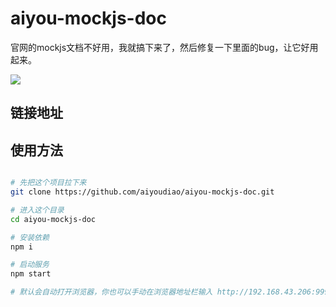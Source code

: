 # aiyou-mockjs-doc
官网的mockjs文档不好用，我就搞下来了，然后修复一下里面的bug，让它好用起来。

![](https://cdn.jsdelivr.net/gh/filess/img3@main/2021/05/15/1621056945594-99b8b061-c265-4c47-8e7b-ce3f1eb43bc0.png)

## 链接地址



## 使用方法

```bash

# 先把这个项目拉下来
git clone https://github.com/aiyoudiao/aiyou-mockjs-doc.git

# 进入这个目录
cd aiyou-mockjs-doc

# 安装依赖
npm i

# 启动服务
npm start

# 默认会自动打开浏览器，你也可以手动在浏览器地址栏输入 http://192.168.43.206:9999/
```

